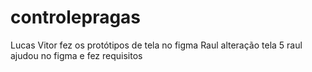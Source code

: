 # controlepragas

Lucas Vitor fez os protótipos de tela no figma
Raul alteração tela 5
raul ajudou no figma e fez requisitos
